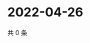 # 2022-04-26

共 0 条

<!-- BEGIN WEIBO -->
<!-- 最后更新时间 Tue Apr 26 2022 17:20:13 GMT+0800 (China Standard Time) -->

<!-- END WEIBO -->
